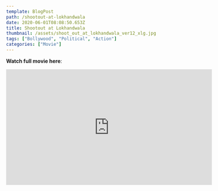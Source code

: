 ```yaml
---
template: BlogPost
path: /shootout-at-lokhandwala
date: 2020-06-01T08:08:50.653Z
title: Shootout at Lokhandwala
thumbnail: /assets/shoot_out_at_lokhandwala_ver12_xlg.jpg
tags: ["Bollywood", "Political", "Action"]
categories: ["Movie"]
---
```

**Watch full movie here**:

<iframe width="560" height="315" src="https://www.youtube-nocookie.com/embed/jhh_kQ3pK-0" frameborder="0" allow="accelerometer; autoplay; encrypted-media; gyroscope; picture-in-picture" allowfullscreen></iframe>
